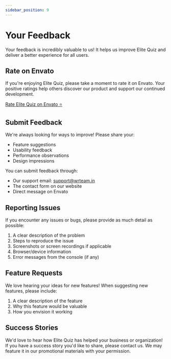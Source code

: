 ```yaml
---
sidebar_position: 9
---
```


# Your Feedback

Your feedback is incredibly valuable to us! It helps us improve Elite Quiz and deliver a better experience for all users.

## Rate on Envato

If you're enjoying Elite Quiz, please take a moment to rate it on Envato. Your positive ratings help others discover our product and support our continued development.

[Rate Elite Quiz on Envato ⭐](https://codecanyon.net/item/elite-quiz-web-firebase-flutter-quiz-app-with-admin-panel/reviews/41746600)

## Submit Feedback

We're always looking for ways to improve! Please share your:

- Feature suggestions
- Usability feedback
- Performance observations
- Design impressions

You can submit feedback through:

- Our support email: support@wrteam.in
- The contact form on our website
- Direct message on Envato

## Reporting Issues

If you encounter any issues or bugs, please provide as much detail as possible:

1. A clear description of the problem
2. Steps to reproduce the issue
3. Screenshots or screen recordings if applicable
4. Browser/device information
5. Error messages from the console (if any)

## Feature Requests

We love hearing your ideas for new features! When suggesting new features, please include:

1. A clear description of the feature
2. Why this feature would be valuable
3. How you envision it working

## Success Stories

We'd love to hear how Elite Quiz has helped your business or organization! If you have a success story you'd like to share, please contact us. We may feature it in our promotional materials with your permission.
